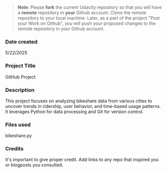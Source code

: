 >**Note**: Please **fork** the current Udacity repository so that you will have a **remote** repository in **your** Github account. Clone the remote repository to your local machine. Later, as a part of the project "Post your Work on Github", you will push your proposed changes to the remote repository in your Github account.

### Date created
5/22/2025

### Project Title
GitHub Project

### Description
This project focuses on analyzing bikeshare data from various cities to uncover trends in ridership, user behavior, and time-based usage patterns. It leverages Python for data processing and Git for version control.
### Files used
bikeshare.py

### Credits
It's important to give proper credit. Add links to any repo that inspired you or blogposts you consulted.

